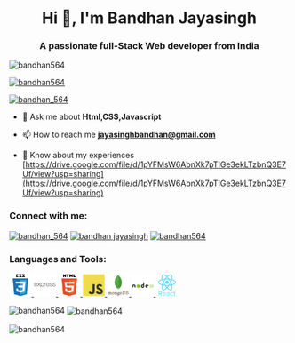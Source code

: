 <h1 align="center">Hi 👋, I'm Bandhan Jayasingh</h1>
<h3 align="center">A passionate full-Stack Web developer from India</h3>

<p align="left"> <img src="https://komarev.com/ghpvc/?username=bandhan564&label=Profile%20views&color=0e75b6&style=flat" alt="bandhan564" /> </p>

<p align="left"> <a href="https://github.com/ryo-ma/github-profile-trophy"><img src="https://github-profile-trophy.vercel.app/?username=bandhan564" alt="bandhan564" /></a> </p>

<p align="left"> <a href="https://twitter.com/bandhan_564" target="blank"><img src="https://img.shields.io/twitter/follow/bandhan_564?logo=twitter&style=for-the-badge" alt="bandhan_564" /></a> </p>

- 💬 Ask me about **Html,CSS,Javascript**

- 📫 How to reach me **jayasinghbandhan@gmail.com**

- 📄 Know about my experiences [https://drive.google.com/file/d/1pYFMsW6AbnXk7pTIGe3ekLTzbnQ3E7Uf/view?usp=sharing](https://drive.google.com/file/d/1pYFMsW6AbnXk7pTIGe3ekLTzbnQ3E7Uf/view?usp=sharing)

<h3 align="left">Connect with me:</h3>
<p align="left">
<a href="https://twitter.com/bandhan_564" target="blank"><img align="center" src="https://raw.githubusercontent.com/rahuldkjain/github-profile-readme-generator/master/src/images/icons/Social/twitter.svg" alt="bandhan_564" height="30" width="40" /></a>
<a href="https://linkedin.com/in/bandhan jayasingh" target="blank"><img align="center" src="https://raw.githubusercontent.com/rahuldkjain/github-profile-readme-generator/master/src/images/icons/Social/linked-in-alt.svg" alt="bandhan jayasingh" height="30" width="40" /></a>
<a href="https://www.leetcode.com/bandhan564" target="blank"><img align="center" src="https://raw.githubusercontent.com/rahuldkjain/github-profile-readme-generator/master/src/images/icons/Social/leet-code.svg" alt="bandhan564" height="30" width="40" /></a>
</p>

<h3 align="left">Languages and Tools:</h3>
<p align="left"> <a href="https://www.w3schools.com/css/" target="_blank" rel="noreferrer"> <img src="https://raw.githubusercontent.com/devicons/devicon/master/icons/css3/css3-original-wordmark.svg" alt="css3" width="40" height="40"/> </a> <a href="https://expressjs.com" target="_blank" rel="noreferrer"> <img src="https://raw.githubusercontent.com/devicons/devicon/master/icons/express/express-original-wordmark.svg" alt="express" width="40" height="40"/> </a> <a href="https://www.w3.org/html/" target="_blank" rel="noreferrer"> <img src="https://raw.githubusercontent.com/devicons/devicon/master/icons/html5/html5-original-wordmark.svg" alt="html5" width="40" height="40"/> </a> <a href="https://developer.mozilla.org/en-US/docs/Web/JavaScript" target="_blank" rel="noreferrer"> <img src="https://raw.githubusercontent.com/devicons/devicon/master/icons/javascript/javascript-original.svg" alt="javascript" width="40" height="40"/> </a> <a href="https://www.mongodb.com/" target="_blank" rel="noreferrer"> <img src="https://raw.githubusercontent.com/devicons/devicon/master/icons/mongodb/mongodb-original-wordmark.svg" alt="mongodb" width="40" height="40"/> </a> <a href="https://nodejs.org" target="_blank" rel="noreferrer"> <img src="https://raw.githubusercontent.com/devicons/devicon/master/icons/nodejs/nodejs-original-wordmark.svg" alt="nodejs" width="40" height="40"/> </a> <a href="https://reactjs.org/" target="_blank" rel="noreferrer"> <img src="https://raw.githubusercontent.com/devicons/devicon/master/icons/react/react-original-wordmark.svg" alt="react" width="40" height="40"/> </a> </p>

<p><img align="left" src="https://github-readme-stats.vercel.app/api/top-langs?username=bandhan564&show_icons=true&locale=en&layout=compact" alt="bandhan564" /></p>

<p>&nbsp;<img align="center" src="https://github-readme-stats.vercel.app/api?username=bandhan564&show_icons=true&locale=en" alt="bandhan564" /></p>

<p><img align="center" src="https://github-readme-streak-stats.herokuapp.com/?user=bandhan564&" alt="bandhan564" /></p>
